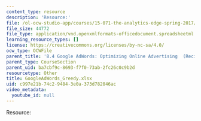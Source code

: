 ```yaml
---
content_type: resource
description: 'Resource:'
file: /ol-ocw-studio-app/courses/15-071-the-analytics-edge-spring-2017/c997e21b74c294843e0a373d782046ac_GoogleAdWords_Greedy.xlsx
file_size: 44772
file_type: application/vnd.openxmlformats-officedocument.spreadsheetml.sheet
learning_resource_types: []
license: https://creativecommons.org/licenses/by-nc-sa/4.0/
ocw_type: OCWFile
parent_title: '8.4 Google AdWords: Optimizing Online Advertising  (Recitation)'
parent_type: CourseSection
parent_uid: ba7cbf9c-8693-f7f0-73ab-2fc26c0c9b2d
resourcetype: Other
title: GoogleAdWords_Greedy.xlsx
uid: c997e21b-74c2-9484-3e0a-373d782046ac
video_metadata:
  youtube_id: null
---
```

Resource: